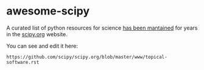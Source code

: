 # awesome-scipy

A curated list of python resources for science [has been mantained](http://www.scipy.org/topical-software.html) for years in the [scipy.org](http://scipy.org/) website.

You can see and edit it here:

    https://github.com/scipy/scipy.org/blob/master/www/topical-software.rst

